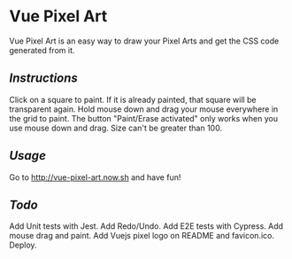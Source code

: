#  **Vue Pixel Art**
   Vue Pixel Art is an easy way to draw your Pixel Arts and get the CSS code generated from it. 

## ***Instructions***
   Click on a square to paint.
   If it is already painted, that square will be transparent again.
   Hold mouse down and drag your mouse everywhere in the grid to paint.
   The button "Paint/Erase activated" only works when you use mouse down and drag.
   Size can't be greater than 100.

## ***Usage***
  Go to  http://vue-pixel-art.now.sh  and have fun!

## ***Todo***

   Add Unit tests with Jest.
   Add Redo/Undo.
   Add E2E tests with Cypress.
   Add mouse drag and paint.
   Add Vuejs pixel logo on README and favicon.ico.
   Deploy.

